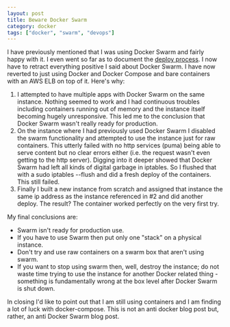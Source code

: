 ```yaml
---
layout: post
title: Beware Docker Swarm
category: docker
tags: ["docker", "swarm", "devops"]
---
```

I have previously mentioned that I was using Docker Swarm and fairly happy with it.  I even went so far as to document the [deploy process](http://fuzzyblog.io/blog/devops/2017/06/20/no-ci-and-no-cd-deploying-docker-swarm-with-bash-and-ansible.html).  I now have to retract everything positive I said about Docker Swarm.  I have now reverted to just using Docker and Docker Compose and bare containers with an AWS ELB on top of it.  Here's why:

1.  I attempted to have multiple apps with Docker Swarm on the same instance.  Nothing seemed to work and I had continuous troubles including containers running out of memory and the instance itself becoming hugely unresponsive.  This led me to the conclusion that Docker Swarm wasn't really ready for production.
2.  On the instance where I had previously used Docker Swarm I disabled the swarm functionality and attempted to use the instance just for raw containers.  This utterly failed with no http services (puma) being able to serve content but no clear errors either (i.e. the request wasn't even getting to the http server).  Digging into it deeper showed that Docker Swarm had left all kinds of digital garbage in iptables.  So I flushed that with a sudo iptables --flush and did a fresh deploy of the containers.  This still failed.
3.  Finally I built a new instance from scratch and assigned that instance the same ip address as the instance referenced in #2 and did another deploy.  The result?  The container worked perfectly on the very first try.

My final conclusions are:

* Swarm isn't ready for production use.
* If you have to use Swarm then put only one "stack" on a physical instance.
* Don't try and use raw containers on a swarm box that aren't using swarm.
* If you want to stop using swarm then, well, destroy the instance; do not waste time trying to use the instance for another Docker related thing - something is fundamentally wrong at the box level after Docker Swarm is shut down.

In closing I'd like to point out that I am still using containers and I am finding a lot of luck with docker-compose.  This is not an anti docker blog post but, rather, an anti Docker Swarm blog post.
